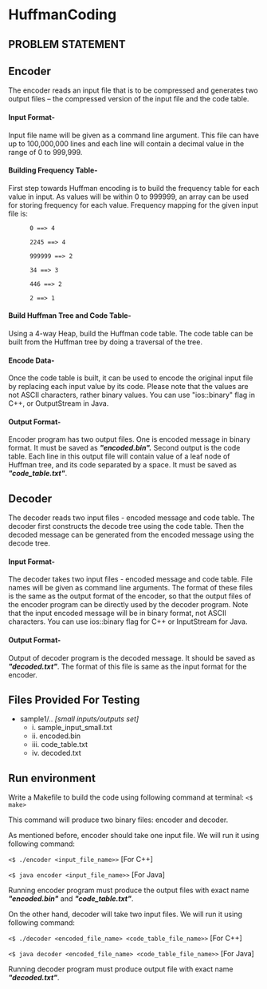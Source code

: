 # HuffmanCoding

## PROBLEM STATEMENT

## Encoder
The encoder reads an input file that is to be compressed and generates two output files – the compressed version of the input file and the code table.
      
#### Input Format-

Input file name will be given as a command line argument. This file can have up to 100,000,000 lines and each line will contain a decimal value in the range of 0 to 999,999. 

#### Building Frequency Table-

First step towards Huffman encoding is to build the frequency table for each value in input. As values will be within 0 to 999999, an array can be used for storing frequency for each value. Frequency mapping for the given input file is: 

          0 ==> 4

          2245 ==> 4

          999999 ==> 2

          34 ==> 3

          446 ==> 2

          2 ==> 1

#### Build Huffman Tree and Code Table-

Using a 4-way Heap, build the Huffman code table. The code table can be built from the Huffman tree by doing a traversal of the tree.

#### Encode Data-

Once the code table is built, it can be used to encode the original input file by replacing each input value by its code. Please note that the values are not ASCII characters, rather binary values. You can use "ios::binary" flag in C++, or OutputStream in Java.

#### Output Format-

Encoder program has two output files. One is encoded message in binary format. It must be saved as __*"encoded.bin".*__
Second output is the code table. Each line in this output file will contain value of a leaf node of Huffman tree, and its code separated by a space. It must be saved as __*"code_table.txt"*__. 

## Decoder

The decoder reads two input files - encoded message and code table. The decoder first constructs the decode tree using the code table. Then the decoded message can be generated from the encoded message using the decode tree.

#### Input Format- 

The decoder takes two input files - encoded message and code table. File names will be given as command line arguments. The format of these files is the same as the output format of the encoder, so that the output files of the encoder program can be directly used by the decoder program. Note that the input encoded message will be in binary format, not ASCII characters. You can use ios::binary flag for C++ or InputStream for Java. 

#### Output Format- 

Output of decoder program is the decoded message. It should be saved as __*"decoded.txt"*__. The format of this file is same as the input format for the encoder.

## Files Provided For Testing

* sample1/..             *[small inputs/outputs set]* 
  * i. sample_input_small.txt
  * ii. encoded.bin
  * iii. code_table.txt 
  * iv. decoded.txt

## Run environment 

Write a Makefile to build the code using following command at terminal:  `<$ make>` 

This command will produce two binary files: encoder and decoder. 

As mentioned before, encoder should take one input file. We will run it using following command:

`<$ ./encoder <input_file_name>>`      [For C++]  

`<$ java encoder <input_file_name>>`      [For Java] 

Running encoder program must produce the output files with exact name __*"encoded.bin"*__ and __*"code_table.txt"*__. 

On the other hand, decoder will take two input files. We will run it using following command:  

`<$ ./decoder <encoded_file_name> <code_table_file_name>>`  [For C++]  

`<$ java decoder <encoded_file_name> <code_table_file_name>>` [For Java] 

Running decoder program must produce output file with exact name __*"decoded.txt"*__. 
